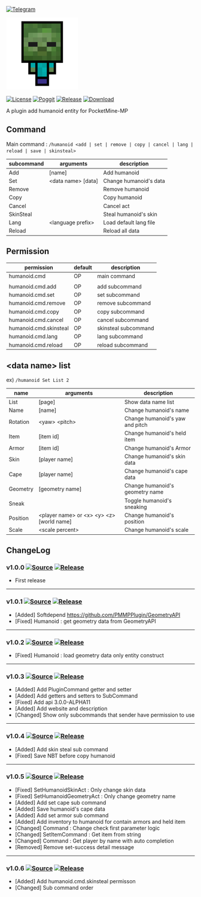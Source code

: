 [![Telegram](https://img.shields.io/badge/Telegram-PresentKim-blue.svg?logo=telegram)](https://t.me/PresentKim)

[![icon/192x192](meta/icon/192x192.png?raw=true)]()

[![License](https://img.shields.io/github/license/PMMPPlugin/Humanoid.svg?label=License)](LICENSE)
[![Poggit](https://poggit.pmmp.io/ci.shield/PMMPPlugin/Humanoid/Humanoid)](https://poggit.pmmp.io/ci/PMMPPlugin/Humanoid)
[![Release](https://img.shields.io/github/release/PMMPPlugin/Humanoid.svg?label=Release)](https://github.com/PMMPPlugin/Humanoid/releases/latest)
[![Download](https://img.shields.io/github/downloads/PMMPPlugin/Humanoid/total.svg?label=Download)](https://github.com/PMMPPlugin/Humanoid/releases/latest)


A plugin add humanoid entity for PocketMine-MP

## Command
Main command : `/humanoid <add | set | remove | copy | cancel | lang | reload | save | skinsteal>`

| subcommand | arguments              | description                 |
| ---------- | ---------------------- | --------------------------- |
| Add        | \[name\]               | Add humanoid                |
| Set        | \<data name\> \[data\] | Change humanoid's data      |
| Remove     |                        | Remove humanoid             |
| Copy       |                        | Copy humanoid               |
| Cancel     |                        | Cancel act                  |
| SkinSteal  |                        | Steal humanoid's skin       |
| Lang       | \<language prefix\>    | Load default lang file      |
| Reload     |                        | Reload all data             |




## Permission
| permission             | default  | description          |
| ---------------------- | -------- | -------------------- |
| humanoid.cmd           | OP       | main command         |
|                        |          |                      |
| humanoid.cmd.add       | OP       | add subcommand       |
| humanoid.cmd.set       | OP       | set  subcommand      |
| humanoid.cmd.remove    | OP       | remove subcommand    |
| humanoid.cmd.copy      | OP       | copy subcommand      |
| humanoid.cmd.cancel    | OP       | cancel subcommand    |
| humanoid.cmd.skinsteal | OP       | skinsteal subcommand |
| humanoid.cmd.lang      | OP       | lang subcommand      |
| humanoid.cmd.reload    | OP       | reload subcommand    |




## \<data name\> list
ex)  `/humanoid Set List 2`

| name       | arguments                                           | description                     |
| ---------- | --------------------------------------------------- | ------------------------------- |
| List       | \[page\]                                            | Show data name list             |
| Name       | \[name\]                                            | Change humanoid's name          |
| Rotation   | \<yaw\> \<pitch\>                                   | Change humanoid's yaw and pitch |
| Item       | \[item id\]                                         | Change humanoid's held item     |
| Armor      | \[item id\]                                         | Change humanoid's Armor         |
| Skin       | \[player name\]                                     | Change humanoid's skin data     |
| Cape       | \[player name\]                                     | Change humanoid's cape data     |
| Geometry   | \[geometry name\]                                   | Change humanoid's geometry name |
| Sneak      |                                                     | Toggle humanoid's sneaking      |
| Position   | \<player name\> or \<x\> \<y\> \<z\> \[world name\] | Change humanoid's position      |
| Scale      | \<scale percent\>                                   | Change humanoid's scale         |




## ChangeLog
### v1.0.0 [![Source](https://img.shields.io/badge/source-v1.0.0-blue.png?label=source)](https://github.com/PMMPPlugin/Humanoid/tree/v1.0.0) [![Release](https://img.shields.io/github/downloads/PMMPPlugin/Humanoid/v1.0.0/total.png?label=download&colorB=1fadad)](https://github.com/PMMPPlugin/Humanoid/releases/v1.0.0)
- First release
  
  
---
### v1.0.1 [![Source](https://img.shields.io/badge/source-v1.0.1-blue.png?label=source)](https://github.com/PMMPPlugin/Humanoid/tree/v1.0.1) [![Release](https://img.shields.io/github/downloads/PMMPPlugin/Humanoid/v1.0.1/total.png?label=download&colorB=1fadad)](https://github.com/PMMPPlugin/Humanoid/releases/v1.0.1)
- \[Added\] Softdepend https://github.com/PMMPPlugin/GeometryAPI
- \[Fixed\] Humanoid : get geometry data from GeometryAPI
  
  
---
### v1.0.2 [![Source](https://img.shields.io/badge/source-v1.0.2-blue.png?label=source)](https://github.com/PMMPPlugin/Humanoid/tree/v1.0.2) [![Release](https://img.shields.io/github/downloads/PMMPPlugin/Humanoid/v1.0.2/total.png?label=download&colorB=1fadad)](https://github.com/PMMPPlugin/Humanoid/releases/v1.0.2)
- \[Fixed\] Humanoid : load geometry data only entity construct
  
  
---
### v1.0.3 [![Source](https://img.shields.io/badge/source-v1.0.3-blue.png?label=source)](https://github.com/PMMPPlugin/Humanoid/tree/v1.0.3) [![Release](https://img.shields.io/github/downloads/PMMPPlugin/Humanoid/v1.0.3/total.png?label=download&colorB=1fadad)](https://github.com/PMMPPlugin/Humanoid/releases/v1.0.3)
- \[Added\] Add PluginCommand getter and setter
- \[Added\] Add getters and setters to SubCommand
- \[Fixed\] Add api 3.0.0-ALPHA11
- \[Added\] Add website and description
- \[Changed\] Show only subcommands that sender have permission to use
  
  
---
### v1.0.4 [![Source](https://img.shields.io/badge/source-v1.0.4-blue.png?label=source)](https://github.com/PMMPPlugin/Humanoid/tree/v1.0.4) [![Release](https://img.shields.io/github/downloads/PMMPPlugin/Humanoid/v1.0.4/total.png?label=download&colorB=1fadad)](https://github.com/PMMPPlugin/Humanoid/releases/v1.0.4)
- \[Added\] Add skin steal sub command
- \[Fixed\] Save NBT before copy humanoid
  
  
---
### v1.0.5 [![Source](https://img.shields.io/badge/source-v1.0.5-blue.png?label=source)](https://github.com/PMMPPlugin/Humanoid/tree/v1.0.5) [![Release](https://img.shields.io/github/downloads/PMMPPlugin/Humanoid/v1.0.5/total.png?label=download&colorB=1fadad)](https://github.com/PMMPPlugin/Humanoid/releases/v1.0.5)
- \[Fixed\] SetHumanoidSkinAct : Only change skin data
- \[Fixed\] SetHumanoidGeometryAct : Only change geometry name
- \[Added\] Add set cape sub command
- \[Added\] Save humanoid's cape data
- \[Added\] Add set armor sub command
- \[Added\] Add inventory to humanoid  for contain armors and held item
- \[Changed\] Command : Change check first parameter logic
- \[Changed\] SetItemCommand : Get item from string
- \[Changed\] Command : Get player by name with auto completion
- \[Removed\] Remove set-success detail message
  
  
---
### v1.0.6 [![Source](https://img.shields.io/badge/source-v1.0.6-blue.png?label=source)](https://github.com/PMMPPlugin/Humanoid/tree/v1.0.6) [![Release](https://img.shields.io/github/downloads/PMMPPlugin/Humanoid/v1.0.6/total.png?label=download&colorB=1fadad)](https://github.com/PMMPPlugin/Humanoid/releases/v1.0.6)
- \[Added\] Add humanoid.cmd.skinsteal permisson
- \[Changed\] Sub command order


